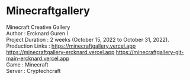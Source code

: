 # Minecraftgallery
Minecraft Creative Gallery <br />
Author : Ercknard Guren I <br />
Project Duration : 2 weeks (October 15, 2022 to October 31, 2022). <br />
Production Links : https://minecraftgallery.vercel.app https://minecraftgallery-ercknard.vercel.app https://minecraftgallery-git-main-ercknard.vercel.app<br />
Game : Minecraft <br />
Server : Cryptechcraft <br />

